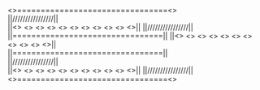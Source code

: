 <>================================<>     
||\/\/\/\/\/\/\/\/\/\/\/\/\/\/\/\/||    
||<> <> <> <> <> <> <> <> <> <> <>|| 
||/\/\/\/\/\/\/\/\/\/\/\/\/\/\/\/\||
||================================||
||<> <> <> <> <> <> <> <> <> <> <>||           
||================================||     
||/\/\/\/\/\/\/\/\/\/\/\/\/\/\/\/\||            
||<> <> <> <> <> <> <> <> <> <> <>||
||\/\/\/\/\/\/\/\/\/\/\/\/\/\/\/\/||
<>================================<>
